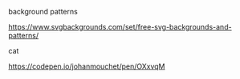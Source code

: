 background patterns

https://www.svgbackgrounds.com/set/free-svg-backgrounds-and-patterns/

cat

https://codepen.io/johanmouchet/pen/OXxvqM
